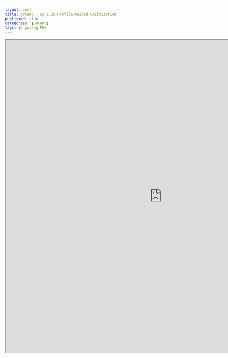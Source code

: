 ```yaml
---
layout: post
title: golang - Go 1.20 Profile-Guided Optimization
published: true
categories: [Golang]
tags: go golang PGO
---
```

<iframe width="1024" height="1024" src="https://docs.google.com/document/d/e/2PACX-1vRHe7Sf2K9l5RjA2UOO0o8K_eyDSJiygZwqybpRde9UYxNhAUP0Ky2vZUp5yOFbvrMAFEytchKdJLE9/pub?embedded=true"></iframe>    
  